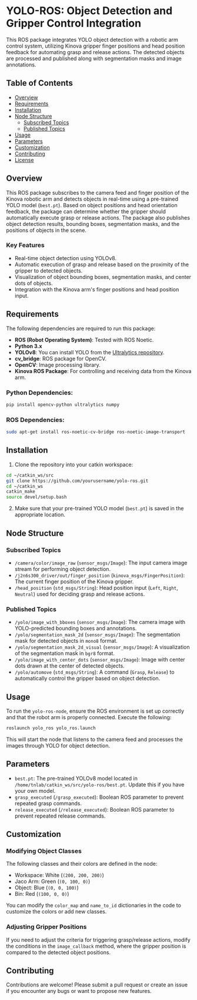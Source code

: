 # YOLO-ROS: Object Detection and Gripper Control Integration

This ROS package integrates YOLO object detection with a robotic arm control system, utilizing Kinova gripper finger positions and head position feedback for automating grasp and release actions. The detected objects are processed and published along with segmentation masks and image annotations.

## Table of Contents
- [Overview](#overview)
- [Requirements](#requirements)
- [Installation](#installation)
- [Node Structure](#node-structure)
  - [Subscribed Topics](#subscribed-topics)
  - [Published Topics](#published-topics)
- [Usage](#usage)
- [Parameters](#parameters)
- [Customization](#customization)
- [Contributing](#contributing)
- [License](#license)

## Overview

This ROS package subscribes to the camera feed and finger position of the Kinova robotic arm and detects objects in real-time using a pre-trained YOLO model (`best.pt`). Based on object positions and head orientation feedback, the package can determine whether the gripper should automatically execute grasp or release actions. The package also publishes object detection results, bounding boxes, segmentation masks, and the positions of objects in the scene.

### Key Features
- Real-time object detection using YOLOv8.
- Automatic execution of grasp and release based on the proximity of the gripper to detected objects.
- Visualization of object bounding boxes, segmentation masks, and center dots of objects.
- Integration with the Kinova arm's finger positions and head position input.

## Requirements

The following dependencies are required to run this package:

- **ROS (Robot Operating System)**: Tested with ROS Noetic.
- **Python 3.x**
- **YOLOv8**: You can install YOLO from the [Ultralytics repository](https://github.com/ultralytics/ultralytics).
- **cv_bridge**: ROS package for OpenCV.
- **OpenCV**: Image processing library.
- **Kinova ROS Package**: For controlling and receiving data from the Kinova arm.

### Python Dependencies:
```bash
pip install opencv-python ultralytics numpy
```

### ROS Dependencies:
```bash
sudo apt-get install ros-noetic-cv-bridge ros-noetic-image-transport
```

## Installation

1. Clone the repository into your catkin workspace:

```bash
cd ~/catkin_ws/src
git clone https://github.com/yourusername/yolo-ros.git
cd ~/catkin_ws
catkin_make
source devel/setup.bash
```

2. Make sure that your pre-trained YOLO model (`best.pt`) is saved in the appropriate location.

## Node Structure

### Subscribed Topics

- `/camera/color/image_raw` (`sensor_msgs/Image`): The input camera image stream for performing object detection.
- `/j2n6s300_driver/out/finger_position` (`kinova_msgs/FingerPosition`): The current finger position of the Kinova gripper.
- `/head_position` (`std_msgs/String`): Head position input (`Left`, `Right`, `Neutral`) used for deciding grasp and release actions.

### Published Topics

- `/yolo/image_with_bboxes` (`sensor_msgs/Image`): The camera image with YOLO-predicted bounding boxes and annotations.
- `/yolo/segmentation_mask_2d` (`sensor_msgs/Image`): The segmentation mask for detected objects in `mono8` format.
- `/yolo/segmentation_mask_2d_visual` (`sensor_msgs/Image`): A visualization of the segmentation mask in `bgr8` format.
- `/yolo/image_with_center_dots` (`sensor_msgs/Image`): Image with center dots drawn at the center of detected objects.
- `/yolo/automove` (`std_msgs/String`): A command (`Grasp`, `Release`) to automatically control the gripper based on object detection.

## Usage

To run the `yolo-ros-node`, ensure the ROS environment is set up correctly and that the robot arm is properly connected. Execute the following:

```bash
roslaunch yolo_ros yolo_ros.launch
```

This will start the node that listens to the camera feed and processes the images through YOLO for object detection.

## Parameters

- `best.pt`: The pre-trained YOLOv8 model located in `/home/tnlab/catkin_ws/src/yolo-ros/best.pt`. Update this if you have your own model.
- `grasp_executed` (`/grasp_executed`): Boolean ROS parameter to prevent repeated grasp commands.
- `release_executed` (`/release_executed`): Boolean ROS parameter to prevent repeated release commands.

## Customization

### Modifying Object Classes

The following classes and their colors are defined in the node:
- Workspace: White (`(200, 200, 200)`)
- Jaco Arm: Green (`(0, 100, 0)`)
- Object: Blue (`(0, 0, 100)`)
- Bin: Red (`(100, 0, 0)`)

You can modify the `color_map` and `name_to_id` dictionaries in the code to customize the colors or add new classes.

### Adjusting Gripper Positions

If you need to adjust the criteria for triggering grasp/release actions, modify the conditions in the `image_callback` method, where the gripper position is compared to the detected object positions.

## Contributing

Contributions are welcome! Please submit a pull request or create an issue if you encounter any bugs or want to propose new features.
